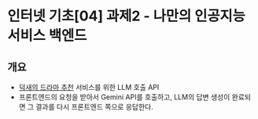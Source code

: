 # 인터넷 기초[04] 과제2 - 나만의 인공지능 서비스 백엔드

## 개요
- [덕새의 드라마 추천](https://Park0504jh.github.io/duksung-drama-api) 서비스를 위한 LLM 호출 API
- 프론트엔드의 요청을 받아서 Gemini API를 호출하고, LLM의 답변 생성이 완료되면 그 결과를 다시 프론트엔드 쪽으로 응답한다.